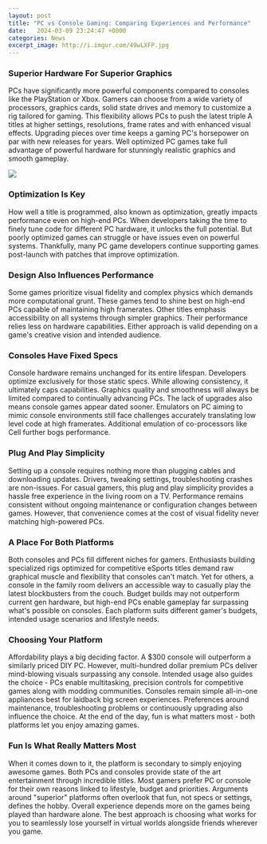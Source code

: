 ```yaml
---
layout: post
title: "PC vs Console Gaming: Comparing Experiences and Performance"
date:   2024-03-09 23:24:47 +0000
categories: News
excerpt_image: http://i.imgur.com/49wLXFP.jpg
---
```

### Superior Hardware For Superior Graphics
PCs have significantly more powerful components compared to consoles like the PlayStation or Xbox. Gamers can choose from a wide variety of processors, graphics cards, solid state drives and memory to customize a rig tailored for gaming. This flexibility allows PCs to push the latest triple A titles at higher settings, resolutions, frame rates and with enhanced visual effects. Upgrading pieces over time keeps a gaming PC's horsepower on par with new releases for years. Well optimized PC games take full advantage of powerful hardware for stunningly realistic graphics and smooth gameplay.  


![](http://i.imgur.com/49wLXFP.jpg)
### Optimization Is Key
How well a title is programmed, also known as optimization, greatly impacts performance even on high-end PCs. When developers taking the time to finely tune code for different PC hardware, it unlocks the full potential. But poorly optimized games can struggle or have issues even on powerful systems. Thankfully, many PC game developers continue supporting games post-launch with patches that improve optimization.

### Design Also Influences Performance
Some games prioritize visual fidelity and complex physics which demands more computational grunt. These games tend to shine best on high-end PCs capable of maintaining high framerates. Other titles emphasis accessibility on all systems through simpler graphics. Their performance relies less on hardware capabilities. Either approach is valid depending on a game's creative vision and intended audience.

### Consoles Have Fixed Specs
Console hardware remains unchanged for its entire lifespan. Developers optimize exclusively for those static specs. While allowing consistency, it ultimately caps capabilities. Graphics quality and smoothness will always be limited compared to continually advancing PCs. The lack of upgrades also means console games appear dated sooner. Emulators on PC aiming to mimic console environments still face challenges accurately translating low level code at high framerates. Additional emulation of co-processors like Cell further bogs performance.   

### Plug And Play Simplicity
Setting up a console requires nothing more than plugging cables and downloading updates. Drivers, tweaking settings, troubleshooting crashes are non-issues. For casual gamers, this plug and play simplicity provides a hassle free experience in the living room on a TV. Performance remains consistent without ongoing maintenance or configuration changes between games. However, that convenience comes at the cost of visual fidelity never matching high-powered PCs.

### A Place For Both Platforms
Both consoles and PCs fill different niches for gamers. Enthusiasts building specialized rigs optimized for competitive eSports titles demand raw graphical muscle and flexibility that consoles can't match. Yet for others, a console in the family room delivers an accessible way to casually play the latest blockbusters from the couch. Budget builds may not outperform current gen hardware, but high-end PCs enable gameplay far surpassing what's possible on consoles. Each platform suits different gamer's budgets, intended usage scenarios and lifestyle needs.

### Choosing Your Platform
Affordability plays a big deciding factor. A $300 console will outperform a similarly priced DIY PC. However, multi-hundred dollar premium PCs deliver mind-blowing visuals surpassing any console. Intended usage also guides the choice - PCs enable multitasking, precision controls for competitive games along with modding communities. Consoles remain simple all-in-one appliances best for laidback big screen experiences. Preferences around maintenance, troubleshooting problems or continuously upgrading also influence the choice. At the end of the day, fun is what matters most - both platforms let you enjoy amazing games.

### Fun Is What Really Matters Most
When it comes down to it, the platform is secondary to simply enjoying awesome games. Both PCs and consoles provide state of the art entertainment through incredible titles. Most gamers prefer PC or console for their own reasons linked to lifestyle, budget and priorities. Arguments around "superior" platforms often overlook that fun, not specs or settings, defines the hobby. Overall experience depends more on the games being played than hardware alone. The best approach is choosing what works for you to seamlessly lose yourself in virtual worlds alongside friends wherever you game.